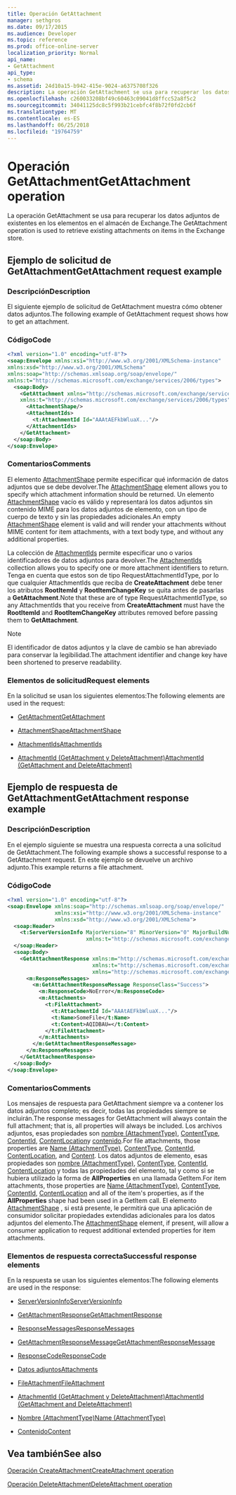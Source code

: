 ```yaml
---
title: Operación GetAttachment
manager: sethgros
ms.date: 09/17/2015
ms.audience: Developer
ms.topic: reference
ms.prod: office-online-server
localization_priority: Normal
api_name:
- GetAttachment
api_type:
- schema
ms.assetid: 24d10a15-b942-415e-9024-a6375708f326
description: La operación GetAttachment se usa para recuperar los datos adjuntos de existentes en los elementos en el almacén de Exchange.
ms.openlocfilehash: c260033208bf49c60463c09041d8ffcc52a8f5c2
ms.sourcegitcommit: 34041125dc8c5f993b21cebfc4f8b72f0fd2cb6f
ms.translationtype: MT
ms.contentlocale: es-ES
ms.lasthandoff: 06/25/2018
ms.locfileid: "19764759"
---
```

# <a name="getattachment-operation"></a><span data-ttu-id="2367b-103">Operación GetAttachment</span><span class="sxs-lookup"><span data-stu-id="2367b-103">GetAttachment operation</span></span>

<span data-ttu-id="2367b-104">La operación GetAttachment se usa para recuperar los datos adjuntos de existentes en los elementos en el almacén de Exchange.</span><span class="sxs-lookup"><span data-stu-id="2367b-104">The GetAttachment operation is used to retrieve existing attachments on items in the Exchange store.</span></span>
  
## <a name="getattachment-request-example"></a><span data-ttu-id="2367b-105">Ejemplo de solicitud de GetAttachment</span><span class="sxs-lookup"><span data-stu-id="2367b-105">GetAttachment request example</span></span>

### <a name="description"></a><span data-ttu-id="2367b-106">Descripción</span><span class="sxs-lookup"><span data-stu-id="2367b-106">Description</span></span>

<span data-ttu-id="2367b-107">El siguiente ejemplo de solicitud de GetAttachment muestra cómo obtener datos adjuntos.</span><span class="sxs-lookup"><span data-stu-id="2367b-107">The following example of GetAttachment request shows how to get an attachment.</span></span>
  
### <a name="code"></a><span data-ttu-id="2367b-108">Código</span><span class="sxs-lookup"><span data-stu-id="2367b-108">Code</span></span>

```XML
<?xml version="1.0" encoding="utf-8"?>
<soap:Envelope xmlns:xsi="http://www.w3.org/2001/XMLSchema-instance"
xmlns:xsd="http://www.w3.org/2001/XMLSchema"
xmlns:soap="http://schemas.xmlsoap.org/soap/envelope/"
xmlns:t="http://schemas.microsoft.com/exchange/services/2006/types">
  <soap:Body>
    <GetAttachment xmlns="http://schemas.microsoft.com/exchange/services/2006/messages"
    xmlns:t="http://schemas.microsoft.com/exchange/services/2006/types">
      <AttachmentShape/>
      <AttachmentIds>
        <t:AttachmentId Id="AAAtAEFkbWluaX..."/>
      </AttachmentIds>
    </GetAttachment>
  </soap:Body>
</soap:Envelope>
```

### <a name="comments"></a><span data-ttu-id="2367b-109">Comentarios</span><span class="sxs-lookup"><span data-stu-id="2367b-109">Comments</span></span>

<span data-ttu-id="2367b-110">El elemento [AttachmentShape](attachmentshape.md) permite especificar qué información de datos adjuntos que se debe devolver.</span><span class="sxs-lookup"><span data-stu-id="2367b-110">The [AttachmentShape](attachmentshape.md) element allows you to specify which attachment information should be returned.</span></span> <span data-ttu-id="2367b-111">Un elemento [AttachmentShape](attachmentshape.md) vacío es válido y representará los datos adjuntos sin contenido MIME para los datos adjuntos de elemento, con un tipo de cuerpo de texto y sin las propiedades adicionales.</span><span class="sxs-lookup"><span data-stu-id="2367b-111">An empty [AttachmentShape](attachmentshape.md) element is valid and will render your attachments without MIME content for item attachments, with a text body type, and without any additional properties.</span></span> 
  
<span data-ttu-id="2367b-112">La colección de [AttachmentIds](attachmentids.md) permite especificar uno o varios identificadores de datos adjuntos para devolver.</span><span class="sxs-lookup"><span data-stu-id="2367b-112">The [AttachmentIds](attachmentids.md) collection allows you to specify one or more attachment identifiers to return.</span></span> <span data-ttu-id="2367b-113">Tenga en cuenta que estos son de tipo RequestAttachmentIdType, por lo que cualquier AttachmentIds que reciba de **CreateAttachment** debe tener los atributos **RootItemId** y **RootItemChangeKey** se quita antes de pasarlas a **GetAttachment**.</span><span class="sxs-lookup"><span data-stu-id="2367b-113">Note that these are of type RequestAttachmentIdType, so any AttachmentIds that you receive from **CreateAttachment** must have the **RootItemId** and **RootItemChangeKey** attributes removed before passing them to **GetAttachment**.</span></span>
  
> [!NOTE]
> <span data-ttu-id="2367b-114">El identificador de datos adjuntos y la clave de cambio se han abreviado para conservar la legibilidad.</span><span class="sxs-lookup"><span data-stu-id="2367b-114">The attachment identifier and change key have been shortened to preserve readability.</span></span> 
  
### <a name="request-elements"></a><span data-ttu-id="2367b-115">Elementos de solicitud</span><span class="sxs-lookup"><span data-stu-id="2367b-115">Request elements</span></span>

<span data-ttu-id="2367b-116">En la solicitud se usan los siguientes elementos:</span><span class="sxs-lookup"><span data-stu-id="2367b-116">The following elements are used in the request:</span></span>
  
- [<span data-ttu-id="2367b-117">GetAttachment</span><span class="sxs-lookup"><span data-stu-id="2367b-117">GetAttachment</span></span>](getattachment.md)
    
- [<span data-ttu-id="2367b-118">AttachmentShape</span><span class="sxs-lookup"><span data-stu-id="2367b-118">AttachmentShape</span></span>](attachmentshape.md)
    
- [<span data-ttu-id="2367b-119">AttachmentIds</span><span class="sxs-lookup"><span data-stu-id="2367b-119">AttachmentIds</span></span>](attachmentids.md)
    
- [<span data-ttu-id="2367b-120">AttachmentId (GetAttachment y DeleteAttachment)</span><span class="sxs-lookup"><span data-stu-id="2367b-120">AttachmentId (GetAttachment and DeleteAttachment)</span></span>](attachmentid-getattachment-and-deleteattachment.md)
    
## <a name="getattachment-response-example"></a><span data-ttu-id="2367b-121">Ejemplo de respuesta de GetAttachment</span><span class="sxs-lookup"><span data-stu-id="2367b-121">GetAttachment response example</span></span>

### <a name="description"></a><span data-ttu-id="2367b-122">Descripción</span><span class="sxs-lookup"><span data-stu-id="2367b-122">Description</span></span>

<span data-ttu-id="2367b-123">En el ejemplo siguiente se muestra una respuesta correcta a una solicitud de GetAttachment.</span><span class="sxs-lookup"><span data-stu-id="2367b-123">The following example shows a successful response to a GetAttachment request.</span></span> <span data-ttu-id="2367b-124">En este ejemplo se devuelve un archivo adjunto.</span><span class="sxs-lookup"><span data-stu-id="2367b-124">This example returns a file attachment.</span></span>
  
### <a name="code"></a><span data-ttu-id="2367b-125">Código</span><span class="sxs-lookup"><span data-stu-id="2367b-125">Code</span></span>

```XML
<?xml version="1.0" encoding="utf-8"?>
<soap:Envelope xmlns:soap="http://schemas.xmlsoap.org/soap/envelope/" 
               xmlns:xsi="http://www.w3.org/2001/XMLSchema-instance" 
               xmlns:xsd="http://www.w3.org/2001/XMLSchema">
  <soap:Header>
    <t:ServerVersionInfo MajorVersion="8" MinorVersion="0" MajorBuildNumber="662" MinorBuildNumber="0" 
                         xmlns:t="http://schemas.microsoft.com/exchange/services/2006/types"/>
  </soap:Header>
  <soap:Body>
    <GetAttachmentResponse xmlns:m="http://schemas.microsoft.com/exchange/services/2006/messages" 
                           xmlns:t="http://schemas.microsoft.com/exchange/services/2006/types" 
                           xmlns="http://schemas.microsoft.com/exchange/services/2006/messages">
      <m:ResponseMessages>
        <m:GetAttachmentResponseMessage ResponseClass="Success">
          <m:ResponseCode>NoError</m:ResponseCode>
          <m:Attachments>
            <t:FileAttachment>
              <t:AttachmentId Id="AAAtAEFkbWluaX..."/>
              <t:Name>SomeFile</t:Name>
              <t:Content>AQIDBAU=</t:Content>
            </t:FileAttachment>
          </m:Attachments>
        </m:GetAttachmentResponseMessage>
      </m:ResponseMessages>
    </GetAttachmentResponse>
  </soap:Body>
</soap:Envelope>
```

### <a name="comments"></a><span data-ttu-id="2367b-126">Comentarios</span><span class="sxs-lookup"><span data-stu-id="2367b-126">Comments</span></span>

<span data-ttu-id="2367b-127">Los mensajes de respuesta para GetAttachment siempre va a contener los datos adjuntos completo; es decir, todas las propiedades siempre se incluirán.</span><span class="sxs-lookup"><span data-stu-id="2367b-127">The response messages for GetAttachment will always contain the full attachment; that is, all properties will always be included.</span></span> <span data-ttu-id="2367b-128">Los archivos adjuntos, esas propiedades son [nombre (AttachmentType)](name-attachmenttype.md), [ContentType](contenttype.md), [ContentId](contentid.md), [ContentLocation](contentlocation.md)y [contenido](content.md).</span><span class="sxs-lookup"><span data-stu-id="2367b-128">For file attachments, those properties are [Name (AttachmentType)](name-attachmenttype.md), [ContentType](contenttype.md), [ContentId](contentid.md), [ContentLocation](contentlocation.md), and [Content](content.md).</span></span> <span data-ttu-id="2367b-129">Los datos adjuntos de elemento, esas propiedades son [nombre (AttachmentType)](name-attachmenttype.md), [ContentType](contenttype.md), [ContentId](contentid.md), [ContentLocation](contentlocation.md) y todas las propiedades del elemento, tal y como si se hubiera utilizado la forma de **AllProperties** en una llamada GetItem.</span><span class="sxs-lookup"><span data-stu-id="2367b-129">For item attachments, those properties are [Name (AttachmentType)](name-attachmenttype.md), [ContentType](contenttype.md), [ContentId](contentid.md), [ContentLocation](contentlocation.md) and all of the item's properties, as if the **AllProperties** shape had been used in a GetItem call.</span></span> <span data-ttu-id="2367b-130">El elemento [AttachmentShape](attachmentshape.md) , si está presente, le permitirá que una aplicación de consumidor solicitar propiedades extendidas adicionales para los datos adjuntos del elemento.</span><span class="sxs-lookup"><span data-stu-id="2367b-130">The [AttachmentShape](attachmentshape.md) element, if present, will allow a consumer application to request additional extended properties for item attachments.</span></span> 
  
### <a name="successful-response-elements"></a><span data-ttu-id="2367b-131">Elementos de respuesta correcta</span><span class="sxs-lookup"><span data-stu-id="2367b-131">Successful response elements</span></span>

<span data-ttu-id="2367b-132">En la respuesta se usan los siguientes elementos:</span><span class="sxs-lookup"><span data-stu-id="2367b-132">The following elements are used in the response:</span></span>
  
- [<span data-ttu-id="2367b-133">ServerVersionInfo</span><span class="sxs-lookup"><span data-stu-id="2367b-133">ServerVersionInfo</span></span>](serverversioninfo.md)
    
- [<span data-ttu-id="2367b-134">GetAttachmentResponse</span><span class="sxs-lookup"><span data-stu-id="2367b-134">GetAttachmentResponse</span></span>](getattachmentresponse.md)
    
- [<span data-ttu-id="2367b-135">ResponseMessages</span><span class="sxs-lookup"><span data-stu-id="2367b-135">ResponseMessages</span></span>](responsemessages.md)
    
- [<span data-ttu-id="2367b-136">GetAttachmentResponseMessage</span><span class="sxs-lookup"><span data-stu-id="2367b-136">GetAttachmentResponseMessage</span></span>](getattachmentresponsemessage.md)
    
- [<span data-ttu-id="2367b-137">ResponseCode</span><span class="sxs-lookup"><span data-stu-id="2367b-137">ResponseCode</span></span>](responsecode.md)
    
- [<span data-ttu-id="2367b-138">Datos adjuntos</span><span class="sxs-lookup"><span data-stu-id="2367b-138">Attachments</span></span>](attachments-ex15websvcsotherref.md)
    
- [<span data-ttu-id="2367b-139">FileAttachment</span><span class="sxs-lookup"><span data-stu-id="2367b-139">FileAttachment</span></span>](fileattachment.md)
    
- [<span data-ttu-id="2367b-140">AttachmentId (GetAttachment y DeleteAttachment)</span><span class="sxs-lookup"><span data-stu-id="2367b-140">AttachmentId (GetAttachment and DeleteAttachment)</span></span>](attachmentid-getattachment-and-deleteattachment.md)
    
- [<span data-ttu-id="2367b-141">Nombre (AttachmentType)</span><span class="sxs-lookup"><span data-stu-id="2367b-141">Name (AttachmentType)</span></span>](name-attachmenttype.md)
    
- [<span data-ttu-id="2367b-142">Contenido</span><span class="sxs-lookup"><span data-stu-id="2367b-142">Content</span></span>](content.md)
    
## <a name="see-also"></a><span data-ttu-id="2367b-143">Vea también</span><span class="sxs-lookup"><span data-stu-id="2367b-143">See also</span></span>



[<span data-ttu-id="2367b-144">Operación CreateAttachment</span><span class="sxs-lookup"><span data-stu-id="2367b-144">CreateAttachment operation</span></span>](createattachment-operation.md)
  
[<span data-ttu-id="2367b-145">Operación DeleteAttachment</span><span class="sxs-lookup"><span data-stu-id="2367b-145">DeleteAttachment operation</span></span>](deleteattachment-operation.md)

